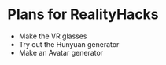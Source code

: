 # Plans for RealityHacks
- Make the VR glasses
- Try out the Hunyuan generator
- Make an Avatar generator


